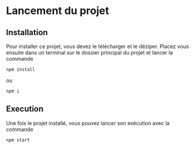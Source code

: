 # Lancement du projet
## Installation

Pour installer ce projet, vous devez le télécharger et le déziper.
Placez vous ensuite dans un terminal sur le dossier principal du projet et lancer la commande 
```
npm install
```
ou
```
npm i
```

## Execution
Une fois le projet installé, vous pouvez lancer son exécution avec la commande
```
npm start
```
